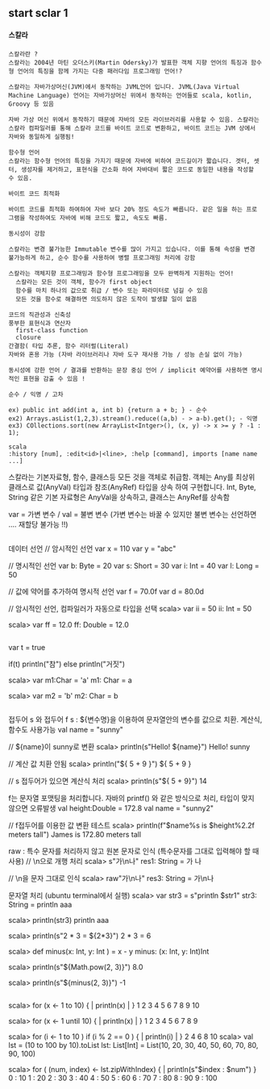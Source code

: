 ## start sclar 1

#### 스칼라

```
스칼라란 ?
스칼라는 2004년 마틴 오더스키(Martin Odersky)가 발표한 객체 지향 언어의 특징과 함수형 언어의 특징을 함께 가지는 다중 패러다임 프로그래밍 언어!?

스칼라는 자바가상머신(JVM)에서 동작하는 JVML언어 입니다. JVML(Java Virtual Machine Language) 언어는 자바가상머신 위에서 동작하는 언어들로 scala, kotlin, Groovy 등 있음

자바 가상 머신 위에서 동작하기 때문에 자바의 모든 라이브러리를 사용할 수 있음. 스칼라는 스칼라 컴파일러를 통해 스칼라 코드를 바이트 코드로 변환하고, 바이트 코드는 JVM 상에서 자바와 동일하게 실행됨!

함수형 언어
스칼라는 함수형 언어의 특징을 가지기 때문에 자바에 비하여 코드길이가 짧습니다. 겟터, 셋터, 생성자를 제거하고, 표현식을 간소화 하여 자바대비 짧은 코드로 동일한 내용을 작성할 수 있음.

바이트 코드 최적화

바이트 코드를 최적화 하여하여 자바 보다 20% 정도 속도가 빠릅니다. 같은 일을 하는 프로그램을 작성하여도 자바에 비해 코드도 짧고, 속도도 빠름.

동시성이 강함

스칼라는 변경 불가능한 Immutable 변수를 많이 가지고 있습니다. 이를 통해 속성을 변경 불가능하게 하고, 순수 함수를 사용하여 병렬 프로그래밍 처리에 강함
```

```
스칼라는 객체지향 프로그래밍과 함수형 프로그래밍을 모두 완벽하게 지원하는 언어!
  스칼라는 모든 것이 객체, 함수가 first object
  함수를 마치 하나의 값으로 취급 / 변수 또는 파라미터로 넘길 수 있음
  모든 것을 함수로 해결하면 의도하지 않은 도작이 발생할 일이 없음
```

```
코드의 직관성과 신축성
풍부한 표현식과 연산자
  first-class function
  closure
간결함( 타입 추론, 함수 리터럴(Literal)
자바와 혼용 가능 (자바 라이브러리나 자바 도구 재사용 가능 / 성능 손실 없이 가능)

동시성에 강한 언어 / 결과를 반환하는 문장 중심 언어 / implicit 예약어를 사용하면 명시적인 표현을 감출 수 있음 !
```

```
순수 / 익명 / 고차

ex) public int add(int a, int b) {return a + b; } - 순수
ex2) Arrays.asList(1,2,3).stream().reduce((a,b) - > a-b).get(); - 익명
ex3) COllections.sort(new ArrayList<Intger>(), (x, y) -> x >= y ? -1 : 1);
```

```
scala
:history [num], :edit<id>|<line>, :help [command], imports [name name ...]

```
스칼라는 기본자료형, 함수, 클래스등 모든 것을 객체로 취급함. 객체는 Any를 최상위 클래스로 값(AnyVal) 타입과 참조(AnyRef) 타입을 상속 하여 구현합니다. Int, Byte, String 같은 기본 자료형은 AnyVal을 상속하고, 클래스는 AnyRef를 상속함

var = 가변 변수 / val = 불변 변수 (가변 변수는 바꿀 수 있지만 불변 변수는 선언하면 .... 재할당 불가능 !!)

```

```
데이터 선언
// 암시적인 선언
var x = 110
var y = "abc"

// 명시적인 선언
var b: Byte = 20
var s: Short = 30
var i: Int = 40
var l: Long = 50

// 값에 약어를 추가하여 명시적 선언
var f = 70.0f
var d = 80.0d

// 암시적인 선언, 컴파일러가 자동으로 타입을 선택
scala> var ii = 50
ii: Int = 50

scala> var ff = 12.0
ff: Double = 12.0
```

```
var t = true

if(t)
  println("참")
else
  println("거짓")

  scala> var m1:Char = 'a'
  m1: Char = a

  scala> var m2 = 'b'
  m2: Char = b
```

```
접두어 s 와 접두어 f
s : ${변수명}을 이용하여 문자열안의 변수를 값으로 치환. 계산식, 함수도 사용가능
val name = "sunny"

// ${name}이 sunny로 변환
scala> println(s"Hello! ${name}")
Hello! sunny

// 계산 값 치환 안됨
scala> println("${ 5 + 9 }")
${ 5 + 9 }

// s 접두어가 있으면 계산식 처리
scala> println(s"${ 5 + 9}")
14

f는 문자열 포맷팅을 처리합니다. 자바의 printf() 와 같은 방식으로 처리, 타입이 맞지 않으면 오류발생
val height:Double = 172.8
val name = "sunny2"

// f접두어를 이용한 값 변환 테스트
scala> println(f"$name%s is $height%2.2f meters tall")
James is 172.80 meters tall

raw : 특수 문자를 처리하지 않고 원본 문자로 인식 (특수문자를 그대로 입력해야 할 때 사용)
// \n으로 개행 처리
scala> s"가\n나"
res1: String =
가
나

// \n을 문자 그대로 인식
scala> raw"가\n나"
res3: String = 가\n나

문자열 처리 (ubuntu terminal에서 실행)
scala> var str3 = s"println $str1"
str3: String = println aaa

scala> println(str3)
println aaa

scala> println(s"2 * 3 = ${2*3}")
2 * 3 = 6

scala> def minus(x: Int, y: Int ) = x - y
minus: (x: Int, y: Int)Int

scala> println(s"${Math.pow(2, 3)}")
8.0

scala> println(s"${minus(2, 3)}")
-1
```

```
scala> for (x <- 1 to 10) {
     | println(x)
     | }
1
2
3
4
5
6
7
8
9
10

scala> for (x <- 1 until 10) {
     | println(x)
     | }
1
2
3
4
5
6
7
8
9

scala> for (i <- 1 to 10 ) if (i % 2 == 0 ) {
     | println(i)
     | }
2
4
6
8
10
scala> val lst = (10 to 100 by 10).toList
lst: List[Int] = List(10, 20, 30, 40, 50, 60, 70, 80, 90, 100)

scala> for ( (num, index) <- lst.zipWithIndex) {
     | println(s"$index : $num") }
0 : 10
1 : 20
2 : 30
3 : 40
4 : 50
5 : 60
6 : 70
7 : 80
8 : 90
9 : 100

```
